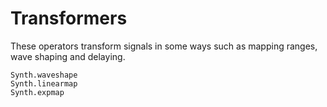 # Transformers

These operators transform signals in some ways such as mapping ranges,
wave shaping and delaying.

```@docs
Synth.waveshape
Synth.linearmap
Synth.expmap
```


